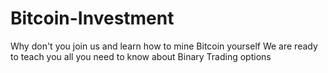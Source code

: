 # Bitcoin-Investment
Why don't you join us and learn how to mine Bitcoin yourself
We are ready to teach you all you need to know about Binary Trading options
